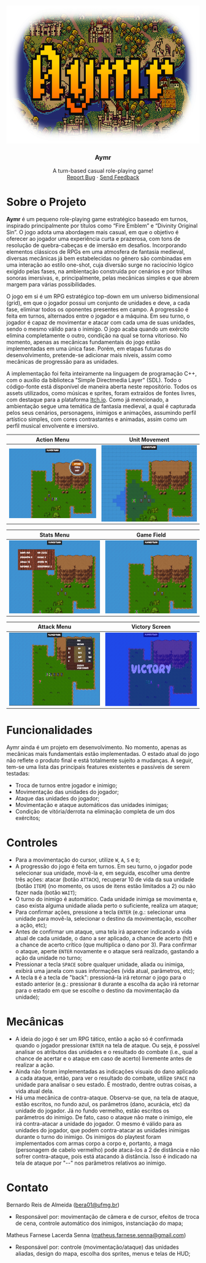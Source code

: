 <!-- LOGO -->
<br />
<p align="center">
  <a href="https://github.com/bereis01/DJD_TP/blob/main/README.md">
    <img src="./Docs/aymr_logo.png" alt="Aymr" width="640" height="360">
  </a>

  <h3 align="center"><strong>Aymr</strong></h3>
  <p align="center">
    A turn-based casual role-playing game!
    <br />
    <a href="https://github.com/bereis01/DJD_TP/issues">Report Bug</a>
    ·
    <a href="#contact">Send Feedback</a>
  </p>
</p>

<!-- DESCRIPTION -->
# Sobre o Projeto
**Aymr** é um pequeno role-playing game estratégico baseado em turnos, inspirado principalmente por títulos como “Fire Emblem” e “Divinity Original Sin”. O jogo adota uma abordagem mais casual, em que o objetivo é oferecer ao jogador uma experiência curta e prazerosa, com tons de resolução de quebra-cabeças e de imersão em desafios. Incorporando elementos clássicos de RPGs em uma atmosfera de fantasia medieval, diversas mecânicas já bem estabelecidas no gênero são combinadas em uma interação ao estilo one-shot, cuja diversão surge no raciocínio lógico exigido pelas fases, na ambientação construída por cenários e por trilhas sonoras imersivas, e, principalmente, pelas mecânicas simples e que abrem margem para várias possibilidades.

O jogo em si é um RPG estratégico top-down em um universo bidimensional (grid), em que o jogador possui um conjunto de unidades e deve, a cada fase, eliminar todos os oponentes presentes em campo. A progressão é feita em turnos, alternados entre o jogador e a máquina. Em seu turno, o jogador é capaz de movimentar e atacar com cada uma de suas unidades, sendo o mesmo válido para o inimigo. O jogo acaba quando um exército elimina completamente o outro, condição na qual se torna vitorioso. No momento, apenas as mecânicas fundamentais do jogo estão implementadas em uma única fase. Porém, em etapas futuras do desenvolvimento, pretende-se adicionar mais níveis, assim como mecânicas de progressão para as unidades.

A implementação foi feita inteiramente na linguagem de programação C++, com o auxílio da biblioteca "Simple Directmedia Layer" (SDL). Todo o código-fonte está disponível de maneira aberta neste repositório. Todos os assets utilizados, como músicas e sprites, foram extraídos de fontes livres, com destaque para a plataforma <a href="https://itch.io/">Itch.io</a>. Como já mencionado, a ambientação segue uma temática de fantasia medieval, a qual é capturada pelos seus cenários, personagens, inimigos e animações, assumindo perfil artístico simples, com cores contrastantes e animadas, assim como um perfil musical envolvente e imersivo.

Action Menu                |  Unit Movement
:-------------------------:|:-------------------------:
![](./Docs/action_menu.png)  |  ![](./Docs/movement.png)

Stats Menu                 |  Game Field
:-------------------------:|:-------------------------:
![](./Docs/stats.png)  |  ![](./Docs/base.png)

Attack Menu                |  Victory Screen
:-------------------------:|:-------------------------:
![](./Docs/attack_screen.jpeg)  |  ![](./Docs/victory_screen.png)

<!-- FUNCTIONALITIES -->
# Funcionalidades
Aymr ainda é um projeto em desenvolvimento. No momento, apenas as mecânicas mais fundamentais estão implementadas. O estado atual do jogo não reflete o produto final e está totalmente sujeito a mudanças. A seguir, tem-se uma lista das principais features existentes e passíveis de serem testadas:

- Troca de turnos entre jogador e inimigo;
- Movimentação das unidades do jogador;
- Ataque das unidades do jogador;
- Movimentação e ataque automáticos das unidades inimigas;
- Condição de vitória/derrota na eliminação completa de um dos exércitos;

<!-- CONTROLS -->
# Controles
- Para a movimentação do cursor, utilize ```W```, ```A```, ```S``` e ```D```;
- A progressão do jogo é feita em turnos. Em seu turno, o jogador pode selecionar sua unidade, movê-la e, em seguida, escolher uma dentre três ações: atacar (botão ```ATTACK```), recuperar 10 de vida da sua unidade (botão ```ITEM```) (no momento, os usos de itens estão limitados a 2) ou não fazer nada (botão ```WAIT```);
- O turno do inimigo é automático. Cada unidade inimiga se movimenta e, caso exista alguma unidade aliada perto o suficiente, realiza um ataque;
- Para confirmar ações, pressione a tecla ```ENTER``` (e.g.: selecionar uma unidade para movê-la, selecionar o destino da movimentação, escolher a ação, etc);
- Antes de confirmar um ataque, uma tela irá aparecer indicando a vida atual de cada unidade, o dano a ser aplicado, a chance de acerto (hit) e a chance de acerto crítico (que multiplica o dano por 3). Para confirmar o ataque, aperte ```ENTER``` novamente e o ataque será realizado, gastando a ação da unidade no turno;
- Pressionar a tecla ```SPACE``` sobre qualquer unidade, aliada ou inimiga, exibirá uma janela com suas informações (vida atual, parâmetros, etc);
- A tecla ```B``` é a tecla de "back": pressioná-la irá retornar o jogo para o estado anterior (e.g.: pressionar ```B``` durante a escolha da ação irá retornar para o estado em que se escolhe o destino da movimentação da unidade);

<!-- MECHANICS -->
# Mecânicas
- A ideia do jogo é ser um RPG tático, então a ação só é confirmada quando o jogador pressionar ```ENTER``` na tela de ataque. Ou seja, é possível analisar os atributos das unidades e o resultado do combate (i.e., qual a chance de acertar e o ataque em caso de acerto) livremente antes de realizar a ação.
- Ainda não foram implementadas as indicações visuais do dano aplicado a cada ataque, então, para ver o resultado do combate, utilize ```SPACE``` na unidade para analisar o seu estado. É mostrado, dentre outras coisas, a vida atual dela.
- Há uma mecânica de contra-ataque. Observa-se que, na tela de ataque, estão escritos, no fundo azul, os parâmetros (dano, acurácia, etc) da unidade do jogador. Já no fundo vermelho, estão escritos os parâmetros do inimigo. De fato, caso o ataque não mate o inimigo, ele irá contra-atacar a unidade do jogador. O mesmo é válido para as unidades do jogador, que podem contra-atacar as unidades inimigas durante o turno do inimigo. Os inimigos do playtest foram implementados com armas corpo a corpo e, portanto, a maga (personagem de cabelo vermelho) pode atacá-los a 2 de distância e não sofrer contra-ataque, pois está atacando à distância. Isso é indicado na tela de ataque por "--" nos parâmetros relativos ao inimigo.

<!-- CONTACT -->
# Contato
Bernardo Reis de Almeida (bera01@ufmg.br)
- Responsável por: movimentação de câmera e de cursor, efeitos de troca de cena, controle automático dos inimigos, instanciação do mapa;

Matheus Farnese Lacerda Senna (matheus.farnese.senna@gmail.com)
- Responsável por: controle (movimentação/ataque) das unidades aliadas, design do mapa, escolha dos sprites, menus e telas de HUD;
